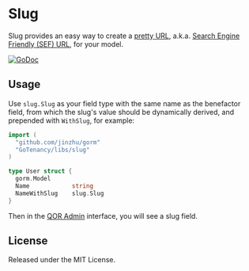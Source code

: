 # Slug

Slug provides an easy way to create a [pretty URL](https://en.wikipedia.org/wiki/Semantic_URL#Slug), a.k.a. [Search Engine Friendly (SEF) URL](https://en.wikipedia.org/wiki/Semantic_URL#Slug), for your model.

[![GoDoc](https://godoc.org/GoTenancy/libs/slug?status.svg)](https://godoc.org/GoTenancy/libs/slug)

## Usage

Use `slug.Slug` as your field type with the same name as the benefactor field, from which the slug's value should be dynamically derived, and prepended with `WithSlug`, for example:

```go
import (
  "github.com/jinzhu/gorm"
  "GoTenancy/libs/slug"
)

type User struct {
  gorm.Model
  Name            string
  NameWithSlug    slug.Slug
}
```

Then in the [QOR Admin](https://GoTenancy/libs/admin) interface, you will see a slug field.

## License

Released under the MIT License.
